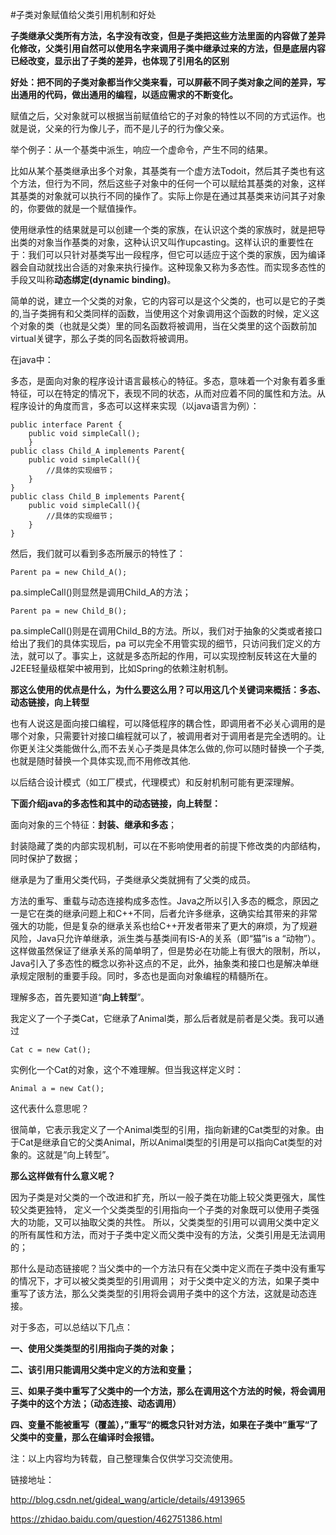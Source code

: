 #子类对象赋值给父类引用机制和好处

**子类继承父类所有方法，名字没有改变，但是子类把这些方法里面的内容做了差异化修改，父类引用自然可以使用名字来调用子类中继承过来的方法，但是底层内容已经改变，显示出了子类的差异，也体现了引用名的区别**

**好处：把不同的子类对象都当作父类来看，可以屏蔽不同子类对象之间的差异，写出通用的代码，做出通用的编程，以适应需求的不断变化。**

赋值之后，父对象就可以根据当前赋值给它的子对象的特性以不同的方式运作。也就是说，父亲的行为像儿子，而不是儿子的行为像父亲。

举个例子：从一个基类中派生，响应一个虚命令，产生不同的结果。

比如从某个基类继承出多个对象，其基类有一个虚方法Todoit，然后其子类也有这个方法，但行为不同，然后这些子对象中的任何一个可以赋给其基类的对象，这样其基类的对象就可以执行不同的操作了。实际上你是在通过其基类来访问其子对象的，你要做的就是一个赋值操作。

使用继承性的结果就是可以创建一个类的家族，在认识这个类的家族时，就是把导出类的对象当作基类的对象，这种认识又叫作upcasting。这样认识的重要性在于：我们可以只针对基类写出一段程序，但它可以适应于这个类的家族，因为编译器会自动就找出合适的对象来执行操作。这种现象又称为多态性。而实现多态性的手段又叫称**动态绑定(dynamic binding)**。

简单的说，建立一个父类的对象，它的内容可以是这个父类的，也可以是它的子类的,当子类拥有和父类同样的函数，当使用这个对象调用这个函数的时候，定义这个对象的类（也就是父类）里的同名函数将被调用，当在父类里的这个函数前加virtual关键字，那么子类的同名函数将被调用。

在java中：

多态，是面向对象的程序设计语言最核心的特征。多态，意味着一个对象有着多重特征，可以在特定的情况下，表现不同的状态，从而对应着不同的属性和方法。从程序设计的角度而言，多态可以这样来实现（以java语言为例）：

	public interface Parent {
		public void simpleCall();
		}
	public class Child_A implements Parent{
		public void simpleCall(){
			//具体的实现细节；
		}
	}
	public class Child_B implements Parent{
		public void simpleCall(){
			//具体的实现细节；
		}
	}


然后，我们就可以看到多态所展示的特性了：

	Parent pa = new Child_A();
	
pa.simpleCall()则显然是调用Child_A的方法；

	Parent pa = new Child_B();
	
pa.simpleCall()则是在调用Child_B的方法。所以，我们对于抽象的父类或者接口给出了我们的具体实现后，pa 可以完全不用管实现的细节，只访问我们定义的方法，就可以了。事实上，这就是多态所起的作用，可以实现控制反转这在大量的J2EE轻量级框架中被用到，比如Spring的依赖注射机制。

**那这么使用的优点是什么，为什么要这么用？可以用这几个关键词来概括：多态、动态链接，向上转型**

也有人说这是面向接口编程，可以降低程序的耦合性，即调用者不必关心调用的是哪个对象，只需要针对接口编程就可以了，被调用者对于调用者是完全透明的。让你更关注父类能做什么,而不去关心子类是具体怎么做的,你可以随时替换一个子类,也就是随时替换一个具体实现,而不用修改其他.

以后结合设计模式（如工厂模式，代理模式）和反射机制可能有更深理解。

**下面介绍java的多态性和其中的动态链接，向上转型：**

面向对象的三个特征：**封装、继承和多态**；

封装隐藏了类的内部实现机制，可以在不影响使用者的前提下修改类的内部结构，同时保护了数据；

继承是为了重用父类代码，子类继承父类就拥有了父类的成员。

方法的重写、重载与动态连接构成多态性。Java之所以引入多态的概念，原因之一是它在类的继承问题上和C++不同，后者允许多继承，这确实给其带来的非常强大的功能，但是复杂的继承关系也给C++开发者带来了更大的麻烦，为了规避风险，Java只允许单继承，派生类与基类间有IS-A的关系（即“猫”is a “动物”）。这样做虽然保证了继承关系的简单明了，但是势必在功能上有很大的限制，所以，Java引入了多态性的概念以弥补这点的不足，此外，抽象类和接口也是解决单继承规定限制的重要手段。同时，多态也是面向对象编程的精髓所在。 

理解多态，首先要知道“**向上转型**”。

我定义了一个子类Cat，它继承了Animal类，那么后者就是前者是父类。我可以通过 

	Cat c = new Cat(); 
实例化一个Cat的对象，这个不难理解。但当我这样定义时： 

	Animal a = new Cat(); 
这代表什么意思呢？ 

很简单，它表示我定义了一个Animal类型的引用，指向新建的Cat类型的对象。由于Cat是继承自它的父类Animal，所以Animal类型的引用是可以指向Cat类型的对象的。这就是“向上转型”。

**那么这样做有什么意义呢？**

因为子类是对父类的一个改进和扩充，所以一般子类在功能上较父类更强大，属性较父类更独特， 定义一个父类类型的引用指向一个子类的对象既可以使用子类强大的功能，又可以抽取父类的共性。 所以，父类类型的引用可以调用父类中定义的所有属性和方法，而对于子类中定义而父类中没有的方法，父类引用是无法调用的； 

那什么是动态链接呢？当父类中的一个方法只有在父类中定义而在子类中没有重写的情况下，才可以被父类类型的引用调用； 对于父类中定义的方法，如果子类中重写了该方法，那么父类类型的引用将会调用子类中的这个方法，这就是动态连接。 

   对于多态，可以总结以下几点：

**一、使用父类类型的引用指向子类的对象；**

**二、该引用只能调用父类中定义的方法和变量；**

**三、如果子类中重写了父类中的一个方法，那么在调用这个方法的时候，将会调用子类中的这个方法；（动态连接、动态调用）**

**四、变量不能被重写（覆盖），”重写“的概念只针对方法，如果在子类中”重写“了父类中的变量，那么在编译时会报错。**

注：以上内容均为转载，自己整理集合仅供学习交流使用。

链接地址：

<http://blog.csdn.net/gideal_wang/article/details/4913965>

<https://zhidao.baidu.com/question/462751386.html>